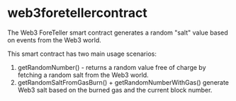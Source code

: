 # web3foretellercontract

The Web3 ForeTeller smart contract generates a random "salt" value based on events from the Web3 world.

This smart contract has two main usage scenarios:

1. getRandomNumber() - returns a random value free of charge by fetching a random salt from the Web3 world.
2. getRandomSaltFromGasBurn() + getRandomNumberWithGas() generate Web3 salt based on the burned gas and the current block number.
